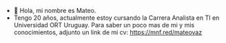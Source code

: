 - 👋 Hola, mi nombre es Mateo.
- Tengo 20 años, actualmente estoy cursando la Carrera Analista en TI en Universidad ORT Uruguay.
Para saber un poco mas de mi y mis conocimientos, adjunto un link de mi cv: https://mnf.red/mateovaz

<!---
mateovazz/mateovazz is a ✨ special ✨ repository because its `README.md` (this file) appears on your GitHub profile.
You can click the Preview link to take a look at your changes.
--->
